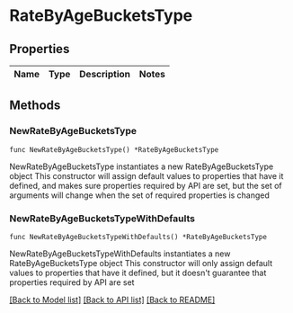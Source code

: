 # RateByAgeBucketsType

## Properties

Name | Type | Description | Notes
------------ | ------------- | ------------- | -------------

## Methods

### NewRateByAgeBucketsType

`func NewRateByAgeBucketsType() *RateByAgeBucketsType`

NewRateByAgeBucketsType instantiates a new RateByAgeBucketsType object
This constructor will assign default values to properties that have it defined,
and makes sure properties required by API are set, but the set of arguments
will change when the set of required properties is changed

### NewRateByAgeBucketsTypeWithDefaults

`func NewRateByAgeBucketsTypeWithDefaults() *RateByAgeBucketsType`

NewRateByAgeBucketsTypeWithDefaults instantiates a new RateByAgeBucketsType object
This constructor will only assign default values to properties that have it defined,
but it doesn't guarantee that properties required by API are set


[[Back to Model list]](../README.md#documentation-for-models) [[Back to API list]](../README.md#documentation-for-api-endpoints) [[Back to README]](../README.md)


